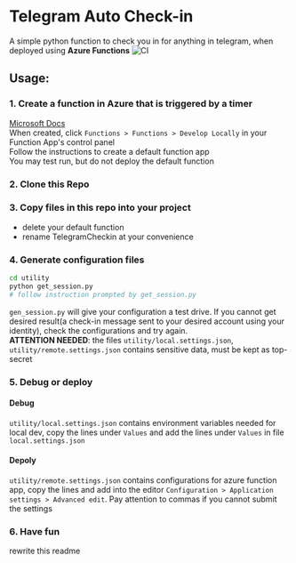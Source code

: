 # Telegram Auto Check-in

A simple python function to check you in for anything in telegram, when deployed using **Azure Functions**
![CI](https://github.com/Maxwell-Lyu/AutoCheckin/workflows/CI/badge.svg)

## Usage: 

### 1. Create a function in Azure that is triggered by a timer

[Microsoft Docs](https://docs.microsoft.com/en-us/azure/azure-functions/functions-create-scheduled-function)  
When created, click `Functions > Functions > Develop Locally` in your Function App's control panel  
Follow the instructions to create a default function app  
You may test run, but do not deploy the default function

### 2. Clone this Repo

### 3. Copy files in this repo into your project

+ delete your default function
+ rename TelegramCheckin at your convenience

### 4. Generate configuration files

```bash
cd utility
python get_session.py
# follow instruction prompted by get_session.py
```
`gen_session.py` will give your configuration a test drive. If you cannot get desired result(a check-in message sent to your desired account using your identity), check the configurations and try again.  
**ATTENTION NEEDED**: the files `utility/local.settings.json`, `utility/remote.settings.json` contains sensitive data, must be kept as top-secret

### 5. Debug or deploy

#### Debug
`utility/local.settings.json` contains environment variables needed for local dev, copy the lines under `Values` and add the lines under `Values` in file `local.settings.json`

#### Depoly
`utility/remote.settings.json` contains configurations for azure function app, copy the lines and add into the editor `Configuration > Application settings > Advanced edit`. Pay attention to commas if you cannot submit the settings

### 6. Have fun

<TODO> rewrite this readme
